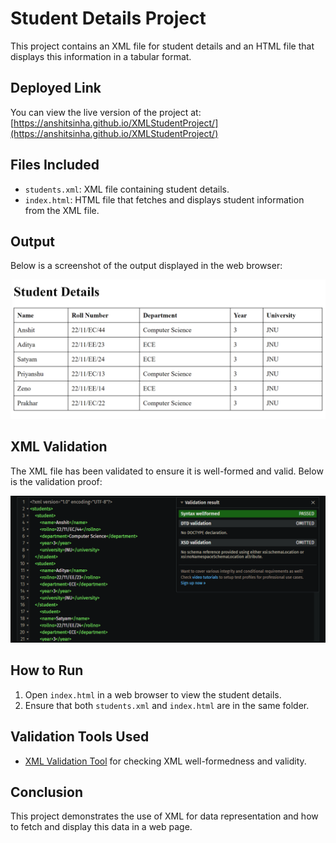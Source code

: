 # Student Details Project

This project contains an XML file for student details and an HTML file that displays this information in a tabular format.

## Deployed Link
You can view the live version of the project at: [https://anshitsinha.github.io/XMLStudentProject/](https://anshitsinha.github.io/XMLStudentProject/)


## Files Included
- `students.xml`: XML file containing student details.
- `index.html`: HTML file that fetches and displays student information from the XML file.

## Output
Below is a screenshot of the output displayed in the web browser:

![Output Screenshot](Output.png)

## XML Validation
The XML file has been validated to ensure it is well-formed and valid. Below is the validation proof:

![XML Validation Screenshot](XMLValidation.png)

## How to Run
1. Open `index.html` in a web browser to view the student details.
2. Ensure that both `students.xml` and `index.html` are in the same folder.

## Validation Tools Used
- [XML Validation Tool](https://www.truugo.com/xml_validator/) for checking XML well-formedness and validity.

## Conclusion
This project demonstrates the use of XML for data representation and how to fetch and display this data in a web page.
